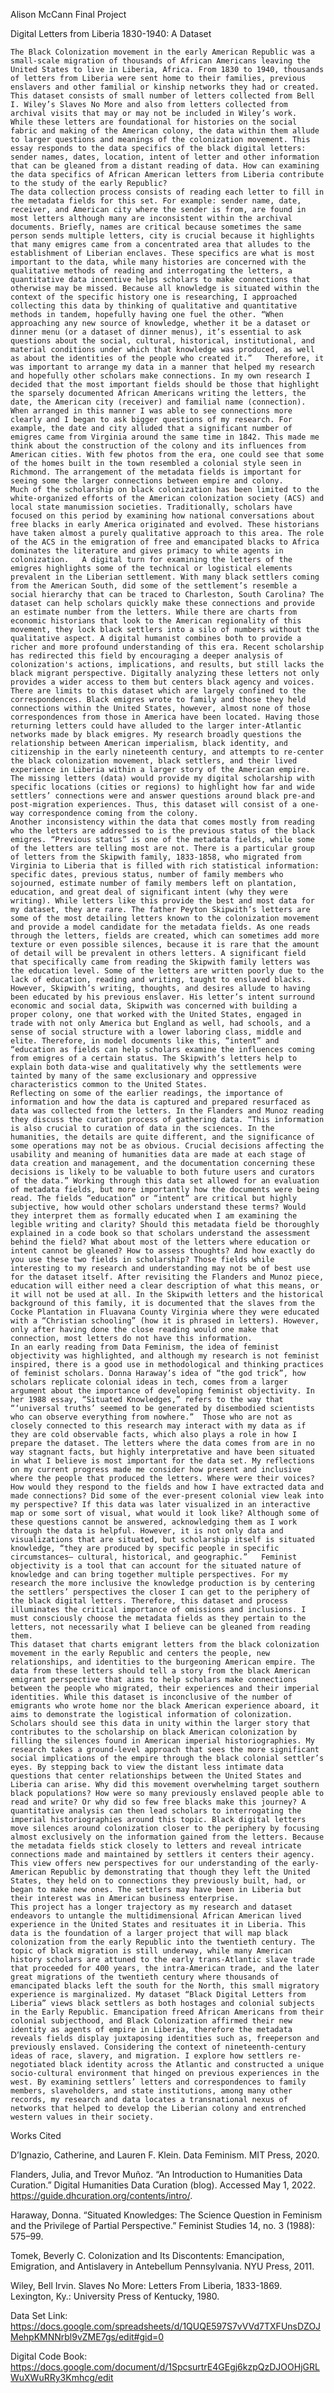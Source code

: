 Alison McCann
Final Project

Digital Letters from Liberia 1830-1940: A Dataset 

	The Black Colonization movement in the early American Republic was a small-scale migration of thousands of African Americans leaving the United States to live in Liberia, Africa. From 1830 to 1940, thousands of letters from Liberia were sent home to their families, previous enslavers and other familial or kinship networks they had or created. This dataset consists of small number of letters collected from Bell I. Wiley’s Slaves No More and also from letters collected from archival visits that may or may not be included in Wiley’s work.   While these letters are foundational for histories on the social fabric and making of the American colony, the data within them allude to larger questions and meanings of the colonization movement. This essay responds to the data specifics of the black digital letters: sender names, dates, location, intent of letter and other information that can be gleaned from a distant reading of data. How can examining the data specifics of African American letters from Liberia contribute to the study of the early Republic? 
	The data collection process consists of reading each letter to fill in the metadata fields for this set. For example: sender name, date, receiver, and American city where the sender is from, are found in most letters although many are inconsistent within the archival documents. Briefly, names are critical because sometimes the same person sends multiple letters, city is crucial because it highlights that many emigres came from a concentrated area that alludes to the establishment of Liberian enclaves. These specifics are what is most important to the data, while many histories are concerned with the qualitative methods of reading and interrogating the letters, a quantitative data incentive helps scholars to make connections that otherwise may be missed. Because all knowledge is situated within the context of the specific history one is researching, I approached collecting this data by thinking of qualitative and quantitative methods in tandem, hopefully having one fuel the other. “When approaching any new source of knowledge, whether it be a dataset or dinner menu (or a dataset of dinner menus), it’s essential to ask questions about the social, cultural, historical, institutional, and material conditions under which that knowledge was produced, as well as about the identities of the people who created it.”   Therefore, it was important to arrange my data in a manner that helped my research and hopefully other scholars make connections. In my own research I decided that the most important fields should be those that highlight the sparsely documented African Americans writing the letters, the date, the American city (receiver) and familial name (connection). When arranged in this manner I was able to see connections more clearly and I began to ask bigger questions of my research. For example, the date and city alluded that a significant number of emigres came from Virginia around the same time in 1842. This made me think about the construction of the colony and its influences from American cities. With few photos from the era, one could see that some of the homes built in the town resembled a colonial style seen in Richmond. The arrangement of the metadata fields is important for seeing some the larger connections between empire and colony. 
	Much of the scholarship on black colonization has been limited to the white-organized efforts of the American colonization society (ACS) and local state manumission societies. Traditionally, scholars have focused on this period by examining how national conversations about free blacks in early America originated and evolved. These historians have taken almost a purely qualitative approach to this area. The role of the ACS in the emigration of free and emancipated blacks to Africa dominates the literature and gives primacy to white agents in colonization.   A digital turn for examining the letters of the emigres highlights some of the technical or logistical elements prevalent in the Liberian settlement. With many black settlers coming from the American South, did some of the settlement’s resemble a social hierarchy that can be traced to Charleston, South Carolina? The dataset can help scholars quickly make these connections and provide an estimate number from the letters. While there are charts from economic historians that look to the American regionality of this movement, they lock black settlers into a silo of numbers without the qualitative aspect. A digital humanist combines both to provide a richer and more profound understanding of this era. Recent scholarship has redirected this field by encouraging a deeper analysis of colonization's actions, implications, and results, but still lacks the black migrant perspective. Digitally analyzing these letters not only provides a wider access to them but centers black agency and voices. 
	There are limits to this dataset which are largely confined to the correspondences. Black emigres wrote to family and those they held connections within the United States, however, almost none of those correspondences from those in America have been located. Having those returning letters could have alluded to the larger inter-Atlantic networks made by black emigres. My research broadly questions the relationship between American imperialism, black identity, and citizenship in the early nineteenth century, and attempts to re-center the black colonization movement, black settlers, and their lived experience in Liberia within a larger story of the American empire. The missing letters (data) would provide my digital scholarship with specific locations (cities or regions) to highlight how far and wide settlers’ connections were and answer questions around black pre-and post-migration experiences. Thus, this dataset will consist of a one-way correspondence coming from the colony. 
	Another inconsistency within the data that comes mostly from reading who the letters are addressed to is the previous status of the black emigres. “Previous status” is one of the metadata fields, while some of the letters are telling most are not. There is a particular group of letters from the Skipwith family, 1833-1858, who migrated from Virginia to Liberia that is filled with rich statistical information: specific dates, previous status, number of family members who sojourned, estimate number of family members left on plantation, education, and great deal of significant intent (why they were writing). While letters like this provide the best and most data for my dataset, they are rare. The father Peyton Skipwith’s letters are some of the most detailing letters known to the colonization movement and provide a model candidate for the metadata fields. As one reads through the letters, fields are created, which can sometimes add more texture or even possible silences, because it is rare that the amount of detail will be prevalent in others letters. A significant field that specifically came from reading the Skipwith family letters was the education level. Some of the letters are written poorly due to the lack of education, reading and writing, taught to enslaved blacks. However, Skipwith’s writing, thoughts, and desires allude to having been educated by his previous enslaver. His letter’s intent surround economic and social data, Skipwith was concerned with building a proper colony, one that worked with the United States, engaged in trade with not only America but England as well, had schools, and a sense of social structure with a lower laboring class, middle and elite. Therefore, in model documents like this, “intent” and “education as fields can help scholars examine the influences coming from emigres of a certain status. The Skipwith’s letters help to explain both data-wise and qualitatively why the settlements were tainted by many of the same exclusionary and oppressive characteristics common to the United States.
	Reflecting on some of the earlier readings, the importance of information and how the data is captured and prepared resurfaced as data was collected from the letters. In the Flanders and Munoz reading they discuss the curation process of gathering data. “This information is also crucial to curation of data in the sciences. In the humanities, the details are quite different, and the significance of some operations may not be as obvious. Crucial decisions affecting the usability and meaning of humanities data are made at each stage of data creation and management, and the documentation concerning these decisions is likely to be valuable to both future users and curators of the data.” Working through this data set allowed for an evaluation of metadata fields, but more importantly how the documents were being read. The fields “education” or “intent” are critical but highly subjective, how would other scholars understand these terms? Would they interpret them as formally educated when I am examining the legible writing and clarity? Should this metadata field be thoroughly explained in a code book so that scholars understand the assessment behind the field? What about most of the letters where education or intent cannot be gleaned? How to assess thoughts? And how exactly do you use these two fields in scholarship? Those fields while interesting to my research and understanding may not be of best use for the dataset itself. After revisiting the Flanders and Munoz piece, education will either need a clear description of what this means, or it will not be used at all. In the Skipwith letters and the historical background of this family, it is documented that the slaves from the Cocke Plantation in Fluavana County Virginia where they were educated with a “Christian schooling” (how it is phrased in letters). However, only after having done the close reading would one make that connection, most letters do not have this information. 
	In an early reading from Data Feminism, the idea of feminist objectivity was highlighted, and although my research is not feminist inspired, there is a good use in methodological and thinking practices of feminist scholars. Donna Haraway’s idea of “the god trick”, how scholars replicate colonial ideas in tech, comes from a larger argument about the importance of developing feminist objectivity. In her 1988 essay, “Situated Knowledges,” refers to the way that “‘universal truths’ seemed to be generated by disembodied scientists who can observe everything from nowhere.”  Those who are not as closely connected to this research may interact with my data as if they are cold observable facts, which also plays a role in how I prepare the dataset. The letters where the data comes from are in no way stagnant facts, but highly interpretative and have been situated in what I believe is most important for the data set. My reflections on my current progress made me consider how present and inclusive where the people that produced the letters. Where were their voices? How would they respond to the fields and how I have extracted data and made connections? Did some of the ever-present colonial view leak into my perspective? If this data was later visualized in an interactive map or some sort of visual, what would it look like? Although some of these questions cannot be answered, acknowledging them as I work through the data is helpful. However, it is not only data and visualizations that are situated, but scholarship itself is situated knowledge, “they are produced by specific people in specific circumstances— cultural, historical, and geographic.”   Feminist objectivity is a tool that can account for the situated nature of knowledge and can bring together multiple perspectives. For my research the more inclusive the knowledge production is by centering the settlers’ perspectives the closer I can get to the periphery of the black digital letters. Therefore, this dataset and process illuminates the critical importance of omissions and inclusions. I must consciously choose the metadata fields as they pertain to the letters, not necessarily what I believe can be gleaned from reading them. 
	This dataset that charts emigrant letters from the black colonization movement in the early Republic and centers the people, new relationships, and identities to the burgeoning American empire. The data from these letters should tell a story from the black American emigrant perspective that aims to help scholars make connections between the people who migrated, their experiences and their imperial identities. While this dataset is inconclusive of the number of emigrants who wrote home nor the black American experience aboard, it aims to demonstrate the logistical information of colonization. Scholars should see this data in unity within the larger story that contributes to the scholarship on black American colonization by filling the silences found in American imperial historiographies. My research takes a ground-level approach that sees the more significant social implications of the empire through the black colonial settler’s eyes. By stepping back to view the distant less intimate data questions that center relationships between the United States and Liberia can arise. Why did this movement overwhelming target southern black populations? How were so many previously enslaved people able to read and write? Or why did so few free blacks make this journey? A quantitative analysis can then lead scholars to interrogating the imperial historiographies around this topic. Black digital letters move silences around colonization closer to the periphery by focusing almost exclusively on the information gained from the letters. Because the metadata fields stick closely to letters and reveal intricate connections made and maintained by settlers it centers their agency. This view offers new perspectives for our understanding of the early-American Republic by demonstrating that though they left the United States, they held on to connections they previously built, had, or began to make new ones. The settlers may have been in Liberia but their interest was in American business enterprise.
	This project has a longer trajectory as my research and dataset endeavors to untangle the multidimensional African American lived experience in the United States and resituates it in Liberia. This data is the foundation of a larger project that will map black colonization from the early Republic into the twentieth century. The topic of black migration is still underway, while many American history scholars are attuned to the early trans-Atlantic slave trade that proceeded for 400 years, the intra-American trade, and the later great migrations of the twentieth century where thousands of emancipated blacks left the south for the North, this small migratory experience is marginalized. My dataset “Black Digital Letters from Liberia” views black settlers as both hostages and colonial subjects in the Early Republic. Emancipation freed African Americans from their colonial subjecthood, and Black Colonization affirmed their new identity as agents of empire in Liberia, therefore the metadata reveals fields display juxtaposing identities such as, freeperson and previously enslaved. Considering the context of nineteenth-century ideas of race, slavery, and migration. I explore how settlers re-negotiated black identity across the Atlantic and constructed a unique socio-cultural environment that hinged on previous experiences in the west. By examining settlers’ letters and correspondences to family members, slaveholders, and state institutions, among many other records, my research and data locates a transnational nexus of networks that helped to develop the Liberian colony and entrenched western values in their society. 
  
  Works Cited

D’Ignazio, Catherine, and Lauren F. Klein. Data Feminism. MIT Press, 2020.

Flanders, Julia, and Trevor Muñoz. “An Introduction to Humanities Data Curation.” Digital Humanities Data Curation (blog). Accessed May 1, 2022. https://guide.dhcuration.org/contents/intro/.

Haraway, Donna. “Situated Knowledges: The Science Question in Feminism and the Privilege of Partial Perspective.” Feminist Studies 14, no. 3 (1988): 575–99. 

Tomek, Beverly C. Colonization and Its Discontents: Emancipation, Emigration, and Antislavery in Antebellum Pennsylvania. NYU Press, 2011.

Wiley, Bell Irvin. Slaves No More: Letters From Liberia, 1833-1869. Lexington, Ky.: University Press of Kentucky, 1980.


Data Set Link: https://docs.google.com/spreadsheets/d/1QUQE597S7vVVd7TXFUnsDZOJMehpKMNNrbl9vZME7gs/edit#gid=0

Digital Code Book: https://docs.google.com/document/d/1SpcsurtrE4GEgj6kzpQzDJOOHjGRLWuXWuRRy3Kmhcg/edit


